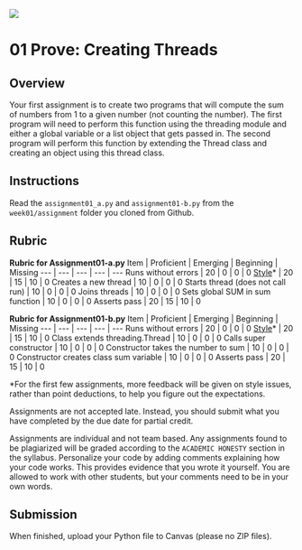 ![](../../site/banner.png)

# 01 Prove: Creating Threads 

## Overview

Your first assignment is to create two programs that will compute the sum of numbers from 1 to a given number (not counting the number). The first program will need to perform this function using the threading module and either a global variable or a list object that gets passed in. The second program will perform this function by extending the Thread class and creating an object using this thread class.

## Instructions

Read the `assignment01_a.py` and `assignment01-b.py` from the `week01/assignment` folder you cloned from Github. 


## Rubric

**Rubric for Assignment01-a.py**
Item | Proficient | Emerging | Beginning | Missing
--- | --- | --- | --- | ---
Runs without errors | 20 | 0 | 0 | 0
[Style](https://github.com/brandonfoushee/cse251working/blob/master/style.md)* | 20 | 15 | 10 | 0
Creates a new thread | 10 | 0 | 0 | 0
Starts thread (does not call run) | 10 | 0 | 0 | 0
Joins threads | 10 | 0 | 0 | 0
Sets global SUM in sum function | 10 | 0 | 0 | 0
Asserts pass | 20 | 15 | 10 | 0


**Rubric for Assignment01-b.py**
Item | Proficient | Emerging | Beginning | Missing
--- | --- | --- | --- | ---
Runs without errors | 20 | 0 | 0 | 0
[Style](https://github.com/brandonfoushee/cse251working/blob/master/style.md)* | 20 | 15 | 10 | 0
Class extends threading.Thread | 10 | 0 | 0 | 0
Calls super constructor | 10 | 0 | 0 | 0
Constructor takes the number to sum | 10 | 0 | 0 | 0
Constructor creates class sum variable | 10 | 0 | 0 | 0
Asserts pass | 20 | 15 | 10 | 0

*For the first few assignments, more feedback will be given on style issues, rather than point deductions, to help you figure out the expectations.

Assignments are not accepted late. Instead, you should submit what you have completed by the due date for partial credit.

Assignments are individual and not team based.  Any assignments found to be plagiarized will be graded according to the `ACADEMIC HONESTY` section in the syllabus. Personalize your code by adding comments explaining how your code works. This provides evidence that you wrote it yourself. You are allowed to work with other students, but your comments need to be in your own words.

## Submission

When finished, upload your Python file to Canvas (please no ZIP files).
